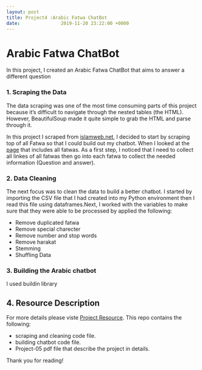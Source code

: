 ```yaml
---
layout: post
title: Project4 :Arabic Fatwa ChatBot
date:               2019-11-20 23:22:00 +0000
---
```


# Arabic Fatwa ChatBot
In this project, I created an Arabic Fatwa ChatBot that aims to answer a different question 

### 1. Scraping the Data
The data scraping was one of the most time consuming parts of this project because it’s difficult to navigate through the nested tables (the HTML). However, BeautifulSoup made it quite simple to grab the HTML and parse through it.

In this project I scraped from [islamweb.net](https://www.islamweb.net/ar/), I decided to start by scraping top of all  Fatwa  so that I could build out my chatbot. When I looked at the [page](https://www.islamweb.net/ar/fatawa) that includes all fatwas. As a first step, I noticed that I need to collect all linkes of all fatwas then  go into each fatwa to collect the needed information (Question and answer). 

### 2. Data Cleaning

The next focus was to clean the data to build a better chatbot. I started by importing the CSV file that I had created into my Python environment then I read this file using dataframes.Next, I worked with the variables to make sure that they were able to be processed by applied the following: 

* Remove duplicated fatwa
* Remove special charecter 
* Remove number and stop words
* Remove harakat 
* Stemming
* Shuffling Data

### 3. Building the Arabic chatbot
I used buildin library 

## 4. Resource Description
For more details please viste [Project Resource](https://github.com/LubnaAlhenaki/Arabic-Fatwa-ChatBot-). This repo contains the following:
* scraping and cleaning code file.
* building chatbot code file.
* Project-05 pdf file that describe the project in details.


Thank you for reading!


